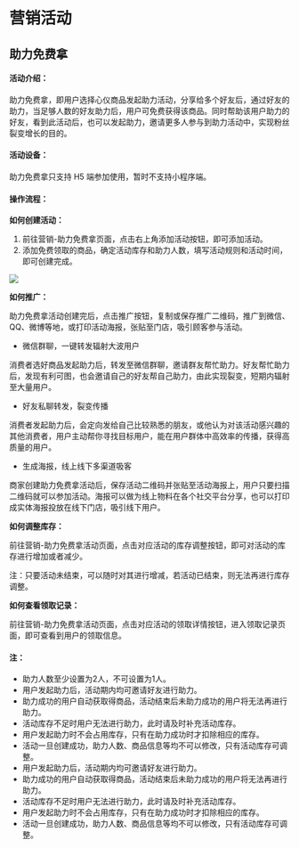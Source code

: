# 营销活动

## 助力免费拿

#### **活动介绍：**

助力免费拿，即用户选择心仪商品发起助力活动，分享给多个好友后，通过好友的助力，当足够人数的好友助力后，用户可免费获得该商品。同时帮助该用户助力的好友，看到此活动后，也可以发起助力，邀请更多人参与到助力活动中，实现粉丝裂变增长的目的。

#### **活动设备：**

助力免费拿只支持 H5 端参加使用，暂时不支持小程序端。

#### **操作流程：**

**如何创建活动：**

1. 前往营销-助力免费拿页面，点击右上角添加活动按钮，即可添加活动。
2. 添加免费领取的商品，确定活动库存和助力人数，填写活动规则和活动时间，即可创建完成。

![](http://md.stringon.com/img/%7Bfilename%7D%7B.suffix%7D20200910172053.png)

**如何推广：**

助力免费拿活动创建完后，点击推广按钮，复制或保存推广二维码，推广到微信、QQ、微博等地，或打印活动海报，张贴至门店，吸引顾客参与活动。

* 微信群聊，一键转发辐射大波用户

消费者选好商品发起助力后，转发至微信群聊，邀请群友帮忙助力。好友帮忙助力后，发现有利可图，也会邀请自己的好友帮自己助力，由此实现裂变，短期内辐射至大量用户。

* 好友私聊转发，裂变传播

消费者发起助力后，会定向发给自己比较熟悉的朋友，或他认为对该活动感兴趣的其他消费者，用户主动帮你寻找目标用户，能在用户群体中高效率的传播，获得高质量的用户。

* 生成海报，线上线下多渠道吸客

商家创建助力免费拿活动后，保存活动二维码并张贴至活动海报上，用户只要扫描二维码就可以参加活动。海报可以做为线上物料在各个社交平台分享，也可以打印成实体海报投放在线下门店，吸引线下用户。

**如何调整库存：**

前往营销-助力免费拿活动页面，点击对应活动的库存调整按钮，即可对活动的库存进行增加或者减少。

注：只要活动未结束，可以随时对其进行增减，若活动已结束，则无法再进行库存调整。

**如何查看领取记录：**

前往营销-助力免费拿活动页面，点击对应活动的领取详情按钮，进入领取记录页面，即可查看到用户的领取信息。

#### **注：**

* 助力人数至少设置为2人，不可设置为1人。
* 用户发起助力后，活动期内均可邀请好友进行助力。
* 助力成功的用户自动获取得商品，活动结束后未助力成功的用户将无法再进行助力。
* 活动库存不足时用户无法进行助力，此时请及时补充活动库存。
* 用户发起助力时不会占用库存，只有在助力成功时才扣除相应的库存。
* 活动一旦创建成功，助力人数、商品信息等均不可以修改，只有活动库存可调整。
* 用户发起助力后，活动期内均可邀请好友进行助力。
* 助力成功的用户自动获取得商品，活动结束后未助力成功的用户将无法再进行助力。
* 活动库存不足时用户无法进行助力，此时请及时补充活动库存。
* 用户发起助力时不会占用库存，只有在助力成功时才扣除相应的库存。
* 活动一旦创建成功，助力人数、商品信息等均不可以修改，只有活动库存可调整。

